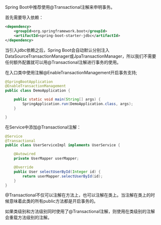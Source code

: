 ﻿Spring Boot中推荐使用@Transactional注解来申明事务。

首先需要导入依赖：

```xml
<dependency>
    <groupId>org.springframework.boot</groupId>
    <artifactId>spring-boot-starter-jdbc</artifactId>
</dependency>
```

当引入jdbc依赖之后，Spring Boot会自动默认分别注入DataSourceTransactionManager或JpaTransactionManager，所以我们不需要任何额外配置就可以用@Transactional注解进行事务的使用。

在入口类中使用注解@EnableTransactionManagement开启事务支持;

```java
@SpringBootApplication
@EnableTransactionManagement
public class DemoApplication {

    public static void main(String[] args) {
        SpringApplication.run(DemoApplication.class, args);
    }

}
```

在Service中添加@Transactional注解：

```java
@Service
@Transactional
public class UserServiceImpl implements UserService {

    @Autowired
    private UserMapper userMapper;

    @Override
    public User selectUserById(Integer id) {
        return userMapper.selectUserById(id);
    }
}
```

@Transactional不仅可以注解在方法上，也可以注解在类上。当注解在类上的时候意味着此类的所有public方法都是开启事务的。

如果类级别和方法级别同时使用了@Transactional注解，则使用在类级别的注解会重载方法级别的注解。